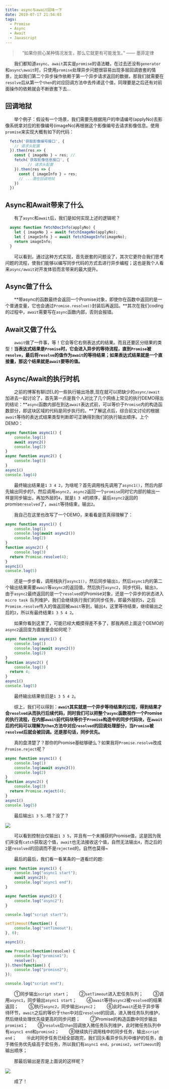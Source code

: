 ```yaml
---
title: async与await回味一下
date: 2019-07-17 21:54:03
tags:
  - Promise
  - Async
  - Await
  - Javascript
---
```


> &emsp;“如果你担心某种情况发生，那么它就更有可能发生。”    —— 墨菲定律

&emsp;&emsp;我们都知道`async`、`await`其实是`promise`的语法糖，在过去还没有`generator`和`async\await`时，只使用`promise`处理异步问题很容易出现多层回调嵌套的情景，比如我们第二个异步操作依赖于第一个异步请求返回的数据，那我们就需要在`resolve`后从第一个`then`的对应回调方法中去传递这个值，同理要是之后还有对前面操作的依赖就会不断嵌套下去...

<escape><!-- more --></escape>

## 回调地狱

&emsp;&emsp;举个例子：假设有一个场景，我们需要先根据用户的申请编号(applyNo)去影像系统拿对应的影像编号(imageNo)再根据这个影像编号去请求影像信息。使用`promise`来实现大概有如下的代码：

```javascript
  fetch('获取影像编号接口', {
    // 请求头配置
  }).then(res => {
    const { imageNo } = res; //
    fetch('获取影像信息接口', {
          // 请求头配置
    }).then(res => {
      const { imageInfo } = res;
      // ...潜在回调地狱
    })
  })
```

## Async和Await带来了什么

&emsp;&emsp;有了`async`和`await`后，我们是如何实现上述的逻辑呢？

```javascript
  async function fetchDocInfo(applyNo) {
    let { imageNo } = await fetchImageNo(applyNo);
    let { imageInfo } = await fetchImageInfo(imageNo);
    return imageInfo;
  }
```

&emsp;&emsp;可以看到，通过这种方式实现，首先嵌套的问题没了，其次它更符合我们思考问题的流程，使我们能够以编写同步代码的方式去进行异步编程；这也是我个人看来`async/await`对开发体验而言带来的最大提升。

## Async做了什么

&emsp;&emsp;**带async的函数最终会返回一个Promise对象，即使你在函数中返回的是一个普通变量，它也会通过`Promise.resolve()`封装后再返回。**其次在我们coding的过程中，`await`需要写在`async`函数内部，否则会报错。

## Await又做了什么

&emsp;&emsp;`await`做了一件事，等！它会等它右侧表达式的结果。而且还要区分结果的类型！**当表达式结果是`Promise`时，它会进入异步的等待流程，直到`Promise`被`resolve`，最后将`resolve`的值作为`await`的等待结果；如果表达式结果就是一个直接量，那这个结果就是`await`要等的值。**

## Async/Await的执行时机

&emsp;&emsp;之前的博客有聊过EL的一些执行输出场景,现在就可以把缺少的`async/await`加进去一起讨论了，首先第一点是我个人对比了几个网络上常见的执行DEMO得出的结论：**`async`函数内部在到达`await`表达式前，可以等价于`Promise`内的构造函数部分，即这块区域的代码是同步执行的。**了解这点后，综合前文讨论的根据`await`等待的表达式结果类型判断即可正确得到我们的执行输出顺序。上个DEMO：

```javascript
async function async1() {
    console.log(1)
    await async2()
    console.log(2)
}
async function async2() {
    console.log(3)
}
async1()
console.log(4)
```

&emsp;&emsp;最终输出结果是`1 3 4 2`，为啥呢？首先调用栈先调用了`async1()`，然后内部先输出同步的1，然后调用`async2`，`async2`返回一个`promise`同时它内部的输出一样是同步输出，再加外层的`4`，就是`1 3 4`的顺序，最后`async2`返回的promise`resolved`了，`await`等待结束，输出`2`。

&emsp;&emsp;我自己在这里也改写了一个DEMO，来看看是否真得理解了：

```javascript
async function async1() {
    console.log(1)
    console.log(await async2())
    console.log(2)
}
function async2() {
	console.log(3)
  return Promise.resolve(4);
}
async1()
console.log(5)
```

&emsp;&emsp;还是一步步看，调用栈执行`async1()`，然后同步输出`1`，然后`async1`内的第二个输出结果需要`await`等`async2`的返回值，然后执行`async2`，同步代码，输出`3`，由于`async2`最终返回的是一个`resolved`的Promise对象，还是一个异步的状态进入`micro task `队列维护，我们会继续执行我们的同步任务，即最外层的`5`，之后`Promise.resolve`传入的值返回被`await`等到，输出`4`，这里等待结束，继续输出之后的`2`，所以有最终结果`1 3 5 4 2`。

&emsp;&emsp;如果你看到这里了，可能已经大概摸得差不多了，那我再把上面这个DEMO的`async2`返回变为直接量会如何呢？

```javascript
async function async1() {
    console.log(1)
    console.log(await async2())
    console.log(2)
}
function async2() {
	console.log(3)
  return 4;
}
async1()
console.log(5)
```

&emsp;&emsp;最终输出结果依旧是`1 3 5 4 2`。

&emsp;&emsp;综上，我们可以得到：**`await`其实就是一个异步等待结果的过程，得到结果才会`resolved`从而执行后续代码，同时我们可以把整个`async`函数视作一个Promise的执行流程，在内部`await`前代码块等价于`Promise`构造中的同步代码块，在`await`后的代码可以理解为`then`方法中对应`resolved`的回调处理部分，当`Promise`被`resolved`后就会被回调。还是那句话，同步优先。**

&emsp;&emsp;真的盘清楚了？那你的Promise基础够硬么？如果我将`Promise.resolve`改成`Promise.reject`呢？

```javascript
async function async1() {
    console.log(1)
    console.log(await async2())
    console.log(2)
}
function async2() {
	console.log(3)
  return Promise.reject(4);
}
async1()
console.log(5)
```

&emsp;&emsp;最后输出`1 3 5`...嗯？没了？

![](reject.png)

&emsp;&emsp;可以看到控制台仅输出`1 3 5`，并且有一个未捕获的Promise值，这是因为我们并没有`catch`获取这个值，`await`也无法接收这个值，自然无法输出`4`，而之后的`2`是`resolved`的回调而不是`rejected`的，自然也莫得~

&emsp;&emsp;最后的最后，我们看一看某条的一道看烂的题:

```javascript
async function async1() {
    console.log("async1 start");
    await async2();
    console.log("async1 end");
}

async function async2() {
    console.log("async2");
}

console.log("script start");

setTimeout(function() {
    console.log("setTimeout");
}, 0);

async1();

new Promise(function(resolve) {
    console.log("promise1");
    resolve();
}).then(function() {
    console.log("promise2");
});

console.log("script end");

```

&emsp;&emsp;①同步输出`script start`；
&emsp;&emsp;②`setTimeout`进入宏任务队列；
&emsp;&emsp;③调用`async1`，同步输出`async1 start`；
&emsp;&emsp;④`await`等待`async2`被`resolved`的结果返回；
&emsp;&emsp;⑤执行`async2`，同步输出`async2`；
&emsp;&emsp;⑥此时`await`还处于异步等待环节，`await`之后的等价于`then`中对应`resolved`的回调，进入微任务队列维护，然后继续处理优先级更高的同步问题；
&emsp;&emsp;⑦Promise的构造函数中同步输出`promise1`；
&emsp;&emsp;⑧`resolve`后`then`回调放入微任务队列维护，此时微任务队列中有`async1 end`和`promise2`；
&emsp;&emsp;⑨继续执行调用栈中的同步任务，输出`script end`；
&emsp;&emsp;⑩此时同步任务已经全部跑完，我们回头看异步队列中维护的任务，由于微任务优先级高于宏任务，所以我们有`async1 end`，`promise2`，`setTimeout`的输出顺序；

&emsp;&emsp;那最后输出是否是上面说的这样呢？

![](bytedance.jpg)

&emsp;&emsp;成了！